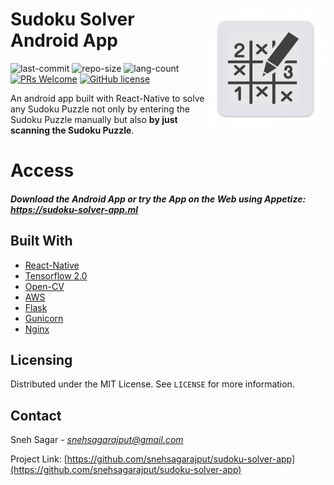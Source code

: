 # <img src="assests/sudoku-solver-logo.png" alt="Logo of the project" align="right">
# Sudoku Solver Android App
![last-commit](https://img.shields.io/github/last-commit/snehsagarajput/sudoku-solver-app) ![repo-size](https://img.shields.io/github/repo-size/snehsagarajput/sudoku-solver-app) ![lang-count](https://img.shields.io/github/languages/count/snehsagarajput/sudoku-solver-app) [![PRs Welcome](https://img.shields.io/badge/PRs-welcome-brightgreen.svg?style=flat-square)](http://makeapullrequest.com) [![GitHub license](https://img.shields.io/badge/license-MIT-blue.svg?style=flat-square)](https://github.com/your/your-project/blob/master/LICENSE)

An android app built with React-Native to solve any Sudoku Puzzle not only by entering the Sudoku Puzzle manually but also **by just scanning the Sudoku Puzzle**.

# Access
##### Download the Android App or try the App on the Web using Appetize: <a target="blank_" href="https://sudoku-solver-app.ml">https://sudoku-solver-app.ml</a>


## Built With
* [React-Native](https://reactnative.dev/)
* [Tensorflow 2.0](https://www.tensorflow.org/overview/) 
* [Open-CV](https://opencv.org/)
* [AWS](https://aws.amazon.com/)
* [Flask](https://palletsprojects.com/p/flask/)
* [Gunicorn](https://gunicorn.org/)
* [Nginx](https://www.nginx.com/)

## Licensing
Distributed under the MIT License. See `LICENSE` for more information.

## Contact

Sneh Sagar - [_snehsagarajput@gmail.com_]()

Project Link: [https://github.com/snehsagarajput/sudoku-solver-app](https://github.com/snehsagarajput/sudoku-solver-app)
